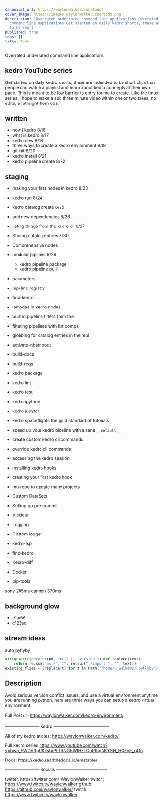 ```yaml
---
canonical_url: https://waylonwalker.com/todo/
cover_image: https://images.waylonwalker.com/todo.png
description: 'Overrated underrated command line applications Overrated underrated
  command line applications Get started on daily kedro shorts, these are indended
  to be short '
published: true
tags: []
title: Todo
---
```


Overrated underrated command line applications


## kedro YouTube series

Get started on daily kedro shorts, these are indended to be short clips that people can watch a playlist and learn about kedro concepts at their own pace. This is meant to be low barrier to entry for me to create.  Like the tmux series, I hope to make a sub three minute video within one or two takes, no edits, all straight from obs.

## written
* how I kedro 8/16
* what is kedro 8/17
* kedro new 8/18
* three ways to create a kedro environment 8/19
* git init 8/20
* kedro install 8/21
* kedro pipeline create 8/22

## staging

* making your first nodes in kedro 8/23
* kedro run 8/24
* kedro catalog create 8/25
* add new dependencies 8/26
* listing things from the kedro cli 8/27
* Storing catalog entries 8/30

* Comprehensive nodes
* modular piplines 8/29
    * kedro pipeline package
    * kedro pipeline pull

* parameters
* pipeline registry
* find-kedro
* lambdas in kedro nodes
* built in pipeline filters from the
* filtering pipelines with list comps
* globbing for catalog entries in the repl
* activate-nbstripout
* build-docs
* build-reqs
* kedro package
* kedro lint
* kedro test
* kedro ipython
* kedro jupyter
* kedro spaceflights the gold standard of tutorials
* speed up your kedro pipeline with a sane `__default__`
* create custom kedro cli commands
* override kedro cli commands
* accessing the kedro session
* installing kedro hooks
* creating your first kedro hook
* mu-repo to update many projects
* Custom DataSets
* Setting up pre-commit
* Visidata
* Logging
* Custom logger
* kedro-lsp
* find-kedro
* Kedro-diff
* Docker

* pip-tools

sony 205ms cannon 370ms

## background glow

* e1af66
* c122ac

## stream ideas


auto pyflyby

``` python
dir(getattr(getattr(pd, "util"), 'version')) def replace(text):
    return re.sub("as.*", "", re.sub(".*import ", "", text))
existing_flies = [replace(t) for t in Path("/home/u_walkews/.pyflyby").read_text().split("\n")]
```

## Description

Avoid serious version conflict issues, and use a virtual environment anytime you are running python, here are three ways you can setup a kedro virtual environment.

Full Post 👉 https://waylonwalker.com/kedro-environment/

―――――――― Kedro ―――――――――――――

All of my kedro aticles: https://waylonwalker.com/kedro/

Full kedro series https://www.youtube.com/watch?v=bw5_FWDVRpU&list=PLTRNG6WIHETCoPt5gAKYSH_HCZvE_r41n

Docs: https://kedro.readthedocs.io/en/stable/

―――――――― Socials ――――――――――――

twitter:  https://twitter.com/_WaylonWalker twitch: https://www.twitch.tv/waylonwalker github: https://github.com/waylonwalker/ twitch: https://www.twitch.tv/waylonwalker